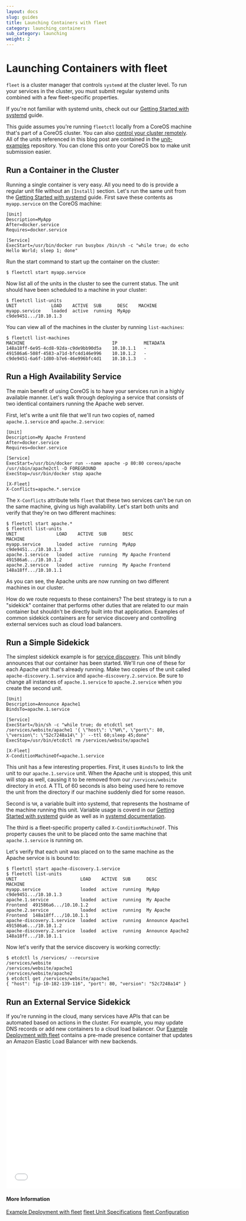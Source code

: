```yaml
---
layout: docs
slug: guides
title: Launching Containers with fleet
category: launching_containers
sub_category: launching
weight: 2
---
```


# Launching Containers with fleet

`fleet` is a cluster manager that controls `systemd` at the cluster level. To run your services in the cluster, you must submit regular systemd units combined with a few fleet-specific properties.

If you're not familiar with systemd units, check out our [Getting Started with systemd]({{site.url}}/docs/launching-containers/launching/getting-started-with-systemd) guide.

This guide assumes you're running `fleetctl` locally from a CoreOS machine that's part of a CoreOS cluster. You can also [control your cluster remotely]({{site.url}}/docs/launching-containers/launching/fleet-using-the-client/#get-up-and-running). All of the units referenced in this blog post are contained in the [unit-examples](https://github.com/coreos/unit-examples/tree/master/simple-fleet) repository. You can clone this onto your CoreOS box to make unit submission easier.

## Run a Container in the Cluster

Running a single container is very easy. All you need to do is provide a regular unit file without an `[Install]` section. Let's run the same unit from the [Getting Started with systemd]({{site.url}}/docs/launching-containers/launching/getting-started-with-systemd) guide. First save these contents as `myapp.service` on the CoreOS machine:

```
[Unit]
Description=MyApp
After=docker.service
Requires=docker.service

[Service]
ExecStart=/usr/bin/docker run busybox /bin/sh -c "while true; do echo Hello World; sleep 1; done"
```

Run the start command to start up the container on the cluster:

```
$ fleetctl start myapp.service
```

Now list all of the units in the cluster to see the current status. The unit should have been scheduled to a machine in your cluster:

```
$ fleetctl list-units
UNIT             LOAD    ACTIVE  SUB      DESC    MACHINE
myapp.service  	 loaded  active  running  MyApp   c9de9451.../10.10.1.3
```

You can view all of the machines in the cluster by running `list-machines`:

```
$ fleetctl list-machines
MACHINE                                 IP          METADATA
148a18ff-6e95-4cd8-92da-c9de9bb90d5a    10.10.1.1   -
491586a6-508f-4583-a71d-bfc4d146e996    10.10.1.2   -
c9de9451-6a6f-1d80-b7e6-46e996bfc4d1    10.10.1.3   -
```

## Run a High Availability Service

The main benefit of using CoreOS is to have your services run in a highly available manner. Let's walk through deploying a service that consists of two identical containers running the Apache web server.

First, let's write a unit file that we'll run two copies of, named `apache.1.service` and `apache.2.service`:

```
[Unit]
Description=My Apache Frontend
After=docker.service
Requires=docker.service

[Service]
ExecStart=/usr/bin/docker run --name apache -p 80:80 coreos/apache /usr/sbin/apache2ctl -D FOREGROUND
ExecStop=/usr/bin/docker stop apache

[X-Fleet]
X-Conflicts=apache.*.service
```

The `X-Conflicts` attribute tells `fleet` that these two services can't be run on the same machine, giving us high availability. Let's start both units and verify that they're on two different machines:

```
$ fleetctl start apache.*
$ fleetctl list-units
UNIT               LOAD    ACTIVE  SUB      DESC    			MACHINE
myapp.service  	   loaded  active  running  MyApp               c9de9451.../10.10.1.3
apache.1.service   loaded  active  running  My Apache Frontend  491586a6.../10.10.1.2
apache.2.service   loaded  active  running  My Apache Frontend  148a18ff.../10.10.1.1
```

As you can see, the Apache units are now running on two different machines in our cluster.

How do we route requests to these containers? The best strategy is to run a "sidekick" container that performs other duties that are related to our main container but shouldn't be directly built into that application. Examples of common sidekick containers are for service discovery and controlling external services such as cloud load balancers.

## Run a Simple Sidekick

The simplest sidekick example is for [service discovery](https://github.com/coreos/fleet/blob/master/Documentation/service-discovery.md). This unit blindly announces that our container has been started. We'll run one of these for each Apache unit that's already running. Make two copies of the unit called `apache-discovery.1.service` and `apache-discovery.2.service`. Be sure to change all instances of `apache.1.service` to `apache.2.service` when you create the second unit.

```
[Unit]
Description=Announce Apache1
BindsTo=apache.1.service

[Service]
ExecStart=/bin/sh -c "while true; do etcdctl set /services/website/apache1 '{ \"host\": \"%H\", \"port\": 80, \"version\": \"52c7248a14\" }' --ttl 60;sleep 45;done"
ExecStop=/usr/bin/etcdctl rm /services/website/apache1

[X-Fleet]
X-ConditionMachineOf=apache.1.service
```

This unit has a few interesting properties. First, it uses `BindsTo` to link the unit to our `apache.1.service` unit. When the Apache unit is stopped, this unit will stop as well, causing it to be removed from our `/services/website` directory in `etcd`. A TTL of 60 seconds is also being used here to remove the unit from the directory if our machine suddenly died for some reason.

Second is `%H`, a variable built into systemd, that represents the hostname of the machine running this unit. Variable usage is coverd in our [Getting Started with systemd]({{site.url}}/docs/launching-containers/launching/getting-started-with-systemd/#unit-variables) guide as well as in [systemd documentation](http://www.freedesktop.org/software/systemd/man/systemd.unit.html#Specifiers).

The third is a fleet-specific property called `X-ConditionMachineOf`. This property causes the unit to be placed onto the same machine that `apache.1.service` is running on.

Let's verify that each unit was placed on to the same machine as the Apache service is is bound to:

```
$ fleetctl start apache-discovery.1.service
$ fleetctl list-units
UNIT              			LOAD    ACTIVE  SUB      DESC    			 MACHINE
myapp.service  	  			loaded  active  running  MyApp               c9de9451.../10.10.1.3
apache.1.service 			loaded  active  running  My Apache Frontend  491586a6.../10.10.1.2
apache.2.service  			loaded  active  running  My Apache Frontend  148a18ff.../10.10.1.1
apache-discovery.1.service  loaded  active  running  Announce Apache1    491586a6.../10.10.1.2
apache-discovery.2.service  loaded  active  running  Announce Apache2    148a18ff.../10.10.1.1
```

Now let's verify that the service discovery is working correctly:

```
$ etcdctl ls /services/ --recursive
/services/website
/services/website/apache1
/services/website/apache2
$ etcdctl get /services/website/apache1
{ "host": "ip-10-182-139-116", "port": 80, "version": "52c7248a14" }
```

## Run an External Service Sidekick

If you're running in the cloud, many services have APIs that can be automated based on actions in the cluster. For example, you may update DNS records or add new containers to a cloud load balancer. Our [Example Deployment with fleet]({{site.url}}/docs/launching-containers/launching/fleet-example-deployment/#service-files) contains a pre-made presence container that updates an Amazon Elastic Load Balancer with new backends.

<iframe width="636" height="375" src="//www.youtube.com/embed/u91DnN-yaJ8?rel=0" frameborder="0" allowfullscreen></iframe>

#### More Information
<a class="btn btn-default" href="{{site.url}}/docs/launching-containers/launching/fleet-example-deployment">Example Deployment with fleet</a>
<a class="btn btn-default" href="https://github.com/coreos/fleet/blob/master/Documentation/unit-files.md">fleet Unit Specifications</a>
<a class="btn btn-default" href="https://github.com/coreos/fleet/blob/master/Documentation/configuration.md">fleet Configuration</a>